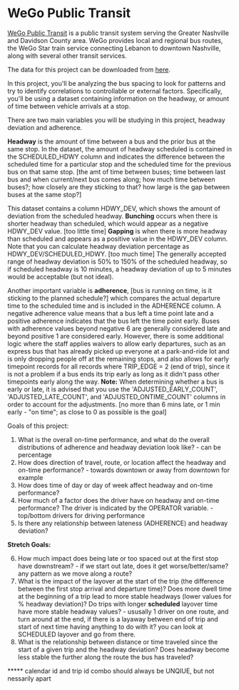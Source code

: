# WeGo Public Transit
[WeGo Public Transit](https://www.wegotransit.com/) is a public transit system serving the Greater Nashville and Davidson County area. WeGo provides local and regional bus routes, the WeGo Star train service connecting Lebanon to downtown Nashville, along with several other transit services.

The data for this project can be downloaded from [here](https://drive.google.com/file/d/1iM4WjC9k3EXHPNc6q4AwDh_MEIpXvfMD/view?usp=sharing).

In this project, you'll be analyzing the bus spacing to look for patterns and try to identify correlations to controllable or external factors. Specifically, you'll be using a dataset containing information on the headway, or amount of time between vehicle arrivals at a stop. 

There are two main variables you will be studying in this project, headway deviation and adherence.

**Headway** is the amount of time between a bus and the prior bus at the same stop. In the dataset, the amount of headway scheduled is contained in the SCHEDULED_HDWY column and indicates the difference between the scheduled time for a particular stop and the scheduled time for the previous bus on that same stop.  [the amt of time between buses; time between last bus and when current/next bus comes along; how much time between buses?; how closely are they sticking to that? how large is the gap between buses at the same stop?]

This dataset contains a column HDWY_DEV, which shows the amount of deviation from the scheduled headway. **Bunching** occurs when there is shorter headway than scheduled, which would appear as a negative HDWY_DEV value. [too little time] **Gapping** is when there is more headway than scheduled and appears as a positive value in the HDWY_DEV column. Note that you can calculate headway deviation percentage as HDWY_DEV/SCHEDULED_HDWY. [too much time] The generally accepted range of headway deviation is 50% to 150% of the scheduled headway, so if scheduled headway is 10 minutes, a headway deviation of up to 5 minutes would be acceptable (but not ideal).

Another important variable is **adherence**, [bus is running on time, is it sticking to the planned schedule?] which compares the actual departure time to the scheduled time and is included in the ADHERENCE column. A negative adherence value means that a bus left a time point late and a positive adherence indicates that the bus left the time point early. Buses with adherence values beyond negative 6 are generally considered late and beyond positive 1 are considered early. However, there is some additional logic where the staff applies waivers to allow early departures, such as an express bus that has already picked up everyone at a park-and-ride lot and is only dropping people off at the remaining stops, and also allows for early timepoint records for all records where TRIP_EDGE = 2 (end of trip), since it is not a problem if a bus ends its trip early as long as it didn't pass other timepoints early along the way. **Note:** When determining whether a bus is early or late, it is advised that you use the 'ADJUSTED_EARLY_COUNT', 'ADJUSTED_LATE_COUNT', and 'ADJUSTED_ONTIME_COUNT' columns in order to account for the adjustments.  [no more than 6 mins late, or 1 min early -  "on time"; as close to 0 as possible is the goal] 

Goals of this project:
1. What is the overall on-time performance, and what do the overall distributions of adherence and headway deviation look like? - can be percentage
2. How does direction of travel, route, or location affect the headway and on-time performance? - towards downtown or away from downtown for example
3. How does time of day or day of week affect headway and on-time performance?
4. How much of a factor does the driver have on headway and on-time performance? The driver is indicated by the OPERATOR variable. - top/bottom drivers for driving performance
5. Is there any relationship between lateness (ADHERENCE) and headway deviation?

**Stretch Goals:**  

6. How much impact does being late or too spaced out at the first stop have downstream? - if we start out late, does it get worse/better/same? any pattern as we move along a route?
7. What is the impact of the layover at the start of the trip (the difference between the first stop arrival and departure time)? Does more dwell time at the beginning of a trip lead to more stable headways (lower values for % headway deviation)? Do trips with longer **scheduled** layover time have more stable headway values?  - ususally 1 driver on one route, and turn around at the end, if there is a layaway between end of trip and start of next time having anything to do with it? you can look at SCHEDULED layover and go from there.
8. What is the relationship between distance or time traveled since the start of a given trip and the headway deviation? Does headway become less stable the further along the route the bus has traveled?

*****  calendar id and trip id combo should always be UNQIUE, but not nessarily apart 